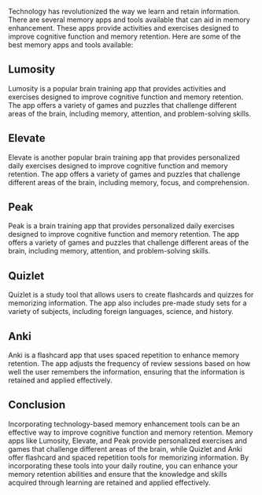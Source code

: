 
Technology has revolutionized the way we learn and retain information. There are several memory apps and tools available that can aid in memory enhancement. These apps provide activities and exercises designed to improve cognitive function and memory retention. Here are some of the best memory apps and tools available:

Lumosity
--------

Lumosity is a popular brain training app that provides activities and exercises designed to improve cognitive function and memory retention. The app offers a variety of games and puzzles that challenge different areas of the brain, including memory, attention, and problem-solving skills.

Elevate
-------

Elevate is another popular brain training app that provides personalized daily exercises designed to improve cognitive function and memory retention. The app offers a variety of games and puzzles that challenge different areas of the brain, including memory, focus, and comprehension.

Peak
----

Peak is a brain training app that provides personalized daily exercises designed to improve cognitive function and memory retention. The app offers a variety of games and puzzles that challenge different areas of the brain, including memory, attention, and problem-solving skills.

Quizlet
-------

Quizlet is a study tool that allows users to create flashcards and quizzes for memorizing information. The app also includes pre-made study sets for a variety of subjects, including foreign languages, science, and history.

Anki
----

Anki is a flashcard app that uses spaced repetition to enhance memory retention. The app adjusts the frequency of review sessions based on how well the user remembers the information, ensuring that the information is retained and applied effectively.

Conclusion
----------

Incorporating technology-based memory enhancement tools can be an effective way to improve cognitive function and memory retention. Memory apps like Lumosity, Elevate, and Peak provide personalized exercises and games that challenge different areas of the brain, while Quizlet and Anki offer flashcard and spaced repetition tools for memorizing information. By incorporating these tools into your daily routine, you can enhance your memory retention abilities and ensure that the knowledge and skills acquired through learning are retained and applied effectively.
